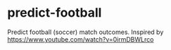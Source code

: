 # predict-football
Predict football (soccer) match outcomes. Inspired by https://www.youtube.com/watch?v=0irmDBWLrco
